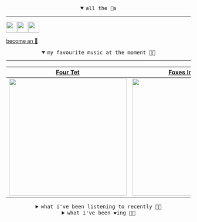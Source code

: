 <details open>

<summary align="center"><samp>all the 🥚s</samp></summary>
<hr />

<a href="https://github.com/pvinis"><img src="https://avatars0.githubusercontent.com/u/100233?s=90&v=4" width="30" height="30" /><a href="https://github.com/maxPugh"><img src="https://avatars2.githubusercontent.com/u/46350013?s=90&u=52a601eaa2d272b35477d096fe782ebf0a8a1f68&v=4" width="30" height="30" /><a href="https://github.com/bitttttten"><img src="https://avatars2.githubusercontent.com/u/19930241?s=90&u=2aef7cbf4a59d361894145c97676391ec46fea4d&v=4" width="30" height="30" />

<samp><a href="https://github.com/bitttttten/bitttttten/stargazers">become an 🥚</a></samp>

</details>

<details open>

<summary align="center"><samp>my favourite music at the moment 🎵🎶</samp></summary>
<hr />

<!-- toc -->

| [Four Tet](https://open.spotify.com/artist/7Eu1txygG6nJttLHbZdQOh)                                                                                               | [Foxes In Fiction](https://open.spotify.com/artist/3GSt4ZSP1wEtdbcTTbwjpW)                                                                                       | [Loke Rahbek](https://open.spotify.com/artist/6fiX1FdXGRLUMN8xvwfgpw)                                                                                            | [Levi Noah](https://open.spotify.com/artist/1Em5k4h4YDJfmSiJaIUOdk)                                                                                              |
| ---------------------------------------------------------------------------------------------------------------------------------------------------------------- | ---------------------------------------------------------------------------------------------------------------------------------------------------------------- | ---------------------------------------------------------------------------------------------------------------------------------------------------------------- | ---------------------------------------------------------------------------------------------------------------------------------------------------------------- |
| [<img src="https://i.scdn.co/image/f96458025a0640bf1d3c8f764a42ec21d4db1eae" width="320" height="auto">](https://open.spotify.com/artist/7Eu1txygG6nJttLHbZdQOh) | [<img src="https://i.scdn.co/image/bf62ae0b2e31f68694ca44e8d0ef33e51714a4f8" width="320" height="auto">](https://open.spotify.com/artist/3GSt4ZSP1wEtdbcTTbwjpW) | [<img src="https://i.scdn.co/image/d63ce5d3f8c23b4835a1bede506b0e6d3190b57b" width="320" height="auto">](https://open.spotify.com/artist/6fiX1FdXGRLUMN8xvwfgpw) | [<img src="https://i.scdn.co/image/63c0211712e2953f2649e6b677f008850114d358" width="320" height="auto">](https://open.spotify.com/artist/1Em5k4h4YDJfmSiJaIUOdk) |

<!-- tocstop -->

</details>

<details>

<summary align="center"><samp>what i've been listening to recently 🎵🎶</samp></summary>
<hr />

<!-- toc -->

| [Helix (Edit)<br />Kelly Moran](https://open.spotify.com/track/4rv3UTtKes3ICbrUAV3XWy)                                                                          | [Alberto Balsalm<br />Aphex Twin](https://open.spotify.com/track/21Phj46KeUHOWyZW9A9b7P)                                                                        | [Headache<br />Grouper](https://open.spotify.com/track/4EDj8GXOlI45vG4SOfswK3)                                                                                  | [Otis<br />The Durutti Column](https://open.spotify.com/track/7A2yhrdnFspRjpX8RC8UW1)                                                                           |
| --------------------------------------------------------------------------------------------------------------------------------------------------------------- | --------------------------------------------------------------------------------------------------------------------------------------------------------------- | --------------------------------------------------------------------------------------------------------------------------------------------------------------- | --------------------------------------------------------------------------------------------------------------------------------------------------------------- |
| [<img src="https://i.scdn.co/image/8d31d511e379db60294bf0da80864c2058863221" width="320" height="auto">](https://open.spotify.com/track/4rv3UTtKes3ICbrUAV3XWy) | [<img src="https://i.scdn.co/image/5630c4ae80c6d8cb16f021fdf5b4fc28c90420ab" width="320" height="auto">](https://open.spotify.com/track/21Phj46KeUHOWyZW9A9b7P) | [<img src="https://i.scdn.co/image/ab6772690000dd226c2fb6fd70b7481c8be6da62" width="320" height="auto">](https://open.spotify.com/track/4EDj8GXOlI45vG4SOfswK3) | [<img src="https://i.scdn.co/image/a6e0f4f2a3ad5b1785255b5d1a0a1b9a2987137f" width="320" height="auto">](https://open.spotify.com/track/7A2yhrdnFspRjpX8RC8UW1) |

<!-- tocstop -->

</details>

<details>

<summary align="center"><samp>what i've been ❤️ing 🎵🎶</samp></summary>
<hr />

<!-- toc -->

| [Winters Love<br />Animal Collective](https://open.spotify.com/album/4eBP58Wc5U1rmNt0BdQmMa)                                                                    | [On<br />Kelly Lee Owens](https://open.spotify.com/album/3DzlkHEQtb0ABoxze4Zxi7)                                                                                | [Memory Pools<br />Foxes In Fiction](https://open.spotify.com/album/4jF9LBNJUgbggtetEZmeDh)                                                                     | [Ocotillo<br />Loma](https://open.spotify.com/album/4bTftSZkQC8035Mi0j7wYK)                                                                                     |
| --------------------------------------------------------------------------------------------------------------------------------------------------------------- | --------------------------------------------------------------------------------------------------------------------------------------------------------------- | --------------------------------------------------------------------------------------------------------------------------------------------------------------- | --------------------------------------------------------------------------------------------------------------------------------------------------------------- |
| [<img src="https://i.scdn.co/image/ab67616d0000b27302ed9d8a9c8d138641861c1b" width="320" height="auto">](https://open.spotify.com/album/4eBP58Wc5U1rmNt0BdQmMa) | [<img src="https://i.scdn.co/image/ab67616d0000b273b77946b57299698e3ef1a6ee" width="320" height="auto">](https://open.spotify.com/album/3DzlkHEQtb0ABoxze4Zxi7) | [<img src="https://i.scdn.co/image/ab67616d0000b273414376cec9344960fcb25ea5" width="320" height="auto">](https://open.spotify.com/album/4jF9LBNJUgbggtetEZmeDh) | [<img src="https://i.scdn.co/image/ab67616d0000b273ec61d3a22a508df2249581d4" width="320" height="auto">](https://open.spotify.com/album/4bTftSZkQC8035Mi0j7wYK) |

<!-- tocstop -->

</details>

